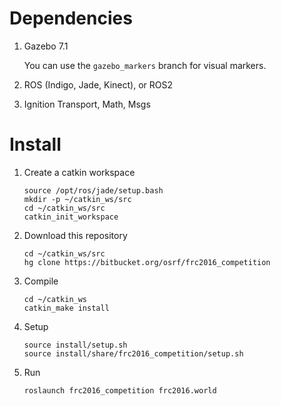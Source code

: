 # Dependencies

1. Gazebo 7.1

    You can use the `gazebo_markers` branch for visual markers.

1. ROS (Indigo, Jade, Kinect), or ROS2

1. Ignition Transport, Math, Msgs

# Install

1. Create a catkin workspace

    ```
    source /opt/ros/jade/setup.bash
    mkdir -p ~/catkin_ws/src
    cd ~/catkin_ws/src
    catkin_init_workspace 
    ```

1. Download this repository

    ```
    cd ~/catkin_ws/src
    hg clone https://bitbucket.org/osrf/frc2016_competition
    ```

1. Compile

    ```
    cd ~/catkin_ws
    catkin_make install
    ```

1. Setup

    ```
    source install/setup.sh
    source install/share/frc2016_competition/setup.sh
    ```

1. Run

    ```
    roslaunch frc2016_competition frc2016.world
    ```
